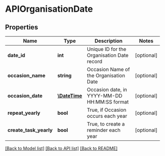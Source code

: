 # APIOrganisationDate

## Properties
Name | Type | Description | Notes
------------ | ------------- | ------------- | -------------
**date_id** | **int** | Unique ID for the Organisation Date record | [optional] 
**occasion_name** | **string** | Occasion Name of the Organisation Date | [optional] 
**occasion_date** | [**\DateTime**](\DateTime.md) | Occasion date, in YYYY-MM-DD HH:MM:SS format | [optional] 
**repeat_yearly** | **bool** | True, if Occasion occurs each year | [optional] 
**create_task_yearly** | **bool** | True, to create a reminder each year | [optional] 

[[Back to Model list]](../README.md#documentation-for-models) [[Back to API list]](../README.md#documentation-for-api-endpoints) [[Back to README]](../README.md)


